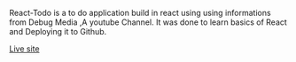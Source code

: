 React-Todo is a to do application build in react using using informations from Debug Media ,A youtube Channel. It was done to learn basics of React and Deploying it to Github.



[Live site](https://sari-rahul.github.io/React-Todo)